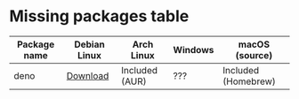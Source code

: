 # Missing packages table

| Package name | Debian Linux                   | Arch Linux     | Windows | macOS (source)      |
| ------------ | ------------------------------ | -------------- | ------- | ------------------- |
| deno         | [Download](https://deno.land/) | Included (AUR) | ???     | Included (Homebrew) |
